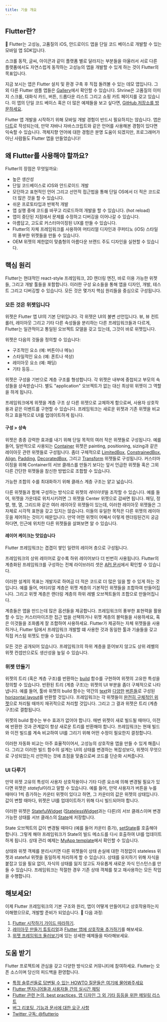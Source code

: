 ```yaml
---
title: 기술 개요
---
```


## Flutter란?

Flutter는 고성능, 고품질의 iOS, 안드로이드 앱을 단일 코드 베이스로 개발할 수 있는 모바일 앱 SDK입니다.

스크롤 동작, 글씨, 아이콘과 같이 플랫폼 별로 달라지는 부분들을 아울러서 서로 다른 플랫폼에서도 자연스럽게 동작하는 고성능의 앱을 개발할 수 있게 하는 것이 Flutter의 목표입니다.

<object type="image/svg+xml" data="/images/whatisflutter/hero-shrine.svg" style="width: 100%; height: 100%;"></object>

지금 보시는 앱은 Flutter 설치 및 환경 구축 후 직접 돌려볼 수 있는 데모 앱입니다. 그 외 다른 Flutter 샘플 앱들은 [Gallery](https://github.com/flutter/flutter/tree/master/examples/flutter_gallery/lib/demo)에서 확인할 수 있습니다.
Shrine은 고품질의 이미지 스크롤, 대화식 카드, 버튼, 드롭다운 리스트 그리고 쇼핑 카트 페이지를 갖고 있습니다. 이 앱의 단일 코드 베이스 혹은 더 많은 예제들을 보고 싶다면, [GitHub 저장소를 방문하세요](https://github.com/flutter/flutter/tree/master/examples).

Flutter 앱 개발을 시작하기 위해 모바일 개발 경험이 반드시 필요하지는 않습니다. 앱은 [다트](https://www.dartlang.org)로 작성되는데, 만약 자바나 자바스크립트와 같은 언어를 사용해본 경험이 있다면 익숙할 수 있습니다. 객체지향 언어에 대한 경험은 분명 도움이 되겠지만, 프로그래머가 아닌 사람들도 Flutter 앱을 만들었습니다!

## 왜 Flutter를 사용해야 할까요?

Flutter의 장점은 무엇일까요:
* 높은 생산성
* 단일 코드베이스로 iOS와 안드로이드 개발
* 모던하고 표현적인 언어 그리고 선언적 접근법을 통해 단일 OS에서 더 적은 코드로 더 많은 것을 할 수 있습니다.
* 쉬운 프로토타입과 반복적 개발
* 앱 실행 중에 코드를 바꾸고 리로드하여 개발을 할 수 있습니다. (hot reload)
* 앱이 중단된 지점에서 문제를 수정하고 디버깅을 이어나갈 수 있습니다.
* 아름답고, 고도로 커스터마이징된 UX를 만들 수 있습니다.
* Flutter의 자체 프레임워크를 사용하여 머티리얼 디자인과 쿠퍼티노 (iOS) 스타일의 풍부한 위젯들을 만들 수 있습니다.
* OEM 위젯의 제한없이 맞춤형의 아름다운 브랜드 주도 디자인을 실현할 수 있습니다.

## 핵심 원리

Flutter는 현대적인 react-style 프레임워크, 2D 렌더링 엔진, 바로 이용 가능한 위젯들, 그리고 개발 툴들을 포함합니다. 이러한 구성 요소들을 통해 앱을 디자인, 개발, 테스트 그리고 디버깅할 수 있습니다. 모든 것은 몇가지 핵심 원리들을 중심으로 구성됩니다.

### 모든 것은 위젯입니다

위젯은 Flutter 앱 UI의 기본 단위입니다. 각 위젯은 UI의 불변 선언입니다. 뷰, 뷰 컨트롤러, 레이아웃 그리고 기타 다른 속성들을 분리하는 다른 프레임워크들과 다르게, Flutter는 일관적이고 통일된 오브젝트 모델을 갖고 있는데, 그것이 바로 위젯입니다.

위젯은 다음의 것들을 정의할 수 있습니다:

* 구조적인 요소 (예: 버튼이나 메뉴)
* 스타일적인 요소 (예: 폰트나 색상)
* 레이아웃 요소 (예: 패딩)
* 기타 등등...

위젯은 구성을 기반으로 계층 구조를 형성합니다. 각 위젯은 내부에 중첩되고 부모의 속성들을 상속받습니다. 별도 "application" 오브젝트가 없는 대신 최상위 위젯이 그 역할을 하게 됩니다.

프레임워크에게 위젯을 계층 구조 상 다른 위젯으로 교체하게 함으로써, 사용자 상호작용과 같은 이벤트를 구현할 수 있습니다. 프레임워크는 새로운 위젯과 기존 위젯을 비교하고 효을적으로 UI를 업데이트하게 됩니다.

#### 구성 > 상속

위젯은 종종 강력한 효과를 내기 위해 단일 목적의 여러 작은 위젯들로 구성됩니다. 예를 들어, 일반적으로 사용되는 [Container](https://github.com/flutter/flutter/blob/master/packages/flutter/lib/src/widgets/container.dart) 위젯은 painting, positioning, sizing과 같은 레이아웃 관련 위젯들로 구성됩니다. 좀더 구체적으로 [LimitedBox](https://docs.flutter.io/flutter/widgets/LimitedBox-class.html),
[ConstrainedBox](https://docs.flutter.io/flutter/widgets/ConstrainedBox-class.html),
[Align](https://docs.flutter.io/flutter/widgets/Align-class.html),
[Padding](https://docs.flutter.io/flutter/widgets/Padding-class.html),
[DecoratedBox](https://docs.flutter.io/flutter/widgets/DecoratedBox-class.html),
그리고 [Transform](https://docs.flutter.io/flutter/widgets/Transform-class.html) 위젯들로 구성됩니다. 커스터마이징을 위해 Container의 서브 클래스를 만들기 보다는 앞서 언급한 위젯들 혹은 그외 다른 간단한 위젯들을 참신한 방법으로 조합할 수 있습니다.

가능한 조합의 수를 최대화하기 위해 클래스 계층 구조는 얕고 넓습니다.

<object type="image/svg+xml" data="/images/whatisflutter/diagram-widgetclass.svg" style="width: 100%; height: 100%;"></object>

다른 위젯들과 함께 구성하는 방식으로 위젯의 *레이아웃*을 조작할 수 있습니다. 예를 들어, 위젯을 가운데로 위치시키려면 그 위젯을 Center 위젯으로 감싸면 됩니다. 패딩, 정렬, 행, 열, 그리드와 같은 여러 레이아웃 위젯들이 있는데, 이러한 레이아웃 위젯들은 그 자체로 시각적 표현을 갖고 있지는 않습니다. 이들의 유일한 목적은 다른 위젯의 레이아웃을 제어하는 것이기 때문입니다. 만약 어떤 위젯이 어째서 이렇게 렌더링된건지 궁금하다면, 인근에 위치한 다른 위젯들을 살펴보면 알 수 있습니다.

#### 레이어 케이크는 맛있습니다

Flutter 프레임워크는 겹겹이 쌓인 일련의 레이어 층으로 구성됩니다.

<object type="image/svg+xml" data="/images/whatisflutter/diagram-layercake.svg" style="width: 85%; height: 85%"></object>

프레임워크의 상위 레이어로 갈수록 하위 레이어보다 더 빈번히 사용됩니다. Flutter의 계층화된 프레임워크를 구성하는 전체 라이브러리 셋은 [API 문서](https://docs.flutter.io)에서 확인할 수 있습니다.

이러한 설계의 목표는 개발자로 하여금 더 적은 코드로 더 많은 일을 할 수 있게 하는 것입니다. 예를 들어, 머티리얼 계층은 위젯 계층의 기본적인 위젯들을 조합하여 만들어집니다. 그리고 위젯 계층은 랜더링 계층의 하위 레벨 오브젝트들의 조합으로 만들어집니다.

계층들은 앱을 만드는데 많은 옵션들을 제공합니다. 프레임워크의 풍부한 표현력을 활용할 수 있는 커스터마이즈한 접근 법을 선택하거나 위젯 계층의 블럭들을 사용하세요, 혹은 이것들을 조화롭게 잘 조합하여 사용하세요. Flutter가 제공하는 자체 위젯들을 사용하거나, Flutter 팀에서 프레임워크 개발할 떄 사용한 것과 동일한 툴과 기술들을 갖고 직접 커스텀 위젯도 만들 수 있습니다.


모든 것은 공개되어 있습니다. 프레임워크의 하위 계층을 뜯어보지 않고도 상위 레벨의 위젯 컨셉만으로도 생산성을 높일 수 있습니다.

### 위젯 만들기

위젯의 트리 (혹은 계층 구조)를 반환하는 [build](https://docs.flutter.io/flutter/widgets/StatelessWidget/build.html) 함수를 구현하여 위젯의 고유한 특성을 정의할 수 있습니다. 반환된 트리 (계층 구조)는 위젯의 UI 부분을 좀더 구체적으로 나타냅니다. 예를 들어, 툴바 위젯의 build 함수는 약간의 [text](https://docs.flutter.io/flutter/widgets/Text-class.html)와 [다양한](https://docs.flutter.io/flutter/material/IconButton-class.html)
[버튼들](https://docs.flutter.io/flutter/material/PopupMenuButton-class.html)로 구성된 [horizontal layout](https://docs.flutter.io/flutter/widgets/Row-class.html)를 반환할 것입니다. 프레임워크는 각 위젯들이 [완전히 구체적인 위젯](https://docs.flutter.io/flutter/widgets/RenderObjectWidget-class.html)으로 처리될 때까지 재귀적으로 처리할 것입니다. 그리고 그 결과 위젯은 트리 (계층 구조)로 결합됩니다.

위젯의 build 함수는 부수 효과가 없어야 합니다. 매번 위젯이 새로 빌드될 때마다, 이전에 반환한 것과 관계없이 항상 새로운 트리를 반환해야 합니다. 프레임워크는 현재 빌드와 이전 빌드를 계속 비교하여 UI를 그리기 위해 어떤 수정이 필요한지 결정합니다.

이러한 자동화 비교는 아주 효율적이어서, 고성능의 상호작용 앱을 만들 수 있게 해줍니다. 그리고 이러한 빌드 함수의 설계는 UI의 상태를 변경하는 복잡성보다, 위젯이 무엇으로 구성되었는지 선언하는 것에 초점을 맞춤으로써 코드를 단순화 시켜줍니다.

### UI 다루기

만약 위젯 고유의 특성이 사용자 상호작용이나 기타 다른 요소에 의해 변경될 필요가 있다면 위젯은 *stateful*이라고 말할 수 있습니다. 예를 들어, 만약 사용자가 버튼을 누를 때마다 1씩 증가하는 카운터 위젯이 있다고 하면, 그 카운터의 값은 위젯의 상태입니다. 값이 변할 때마다, 위젯은 UI를 업데이트하기 위해 다시 빌드되어야 합니다.

이러한 위젯은 [StatefulWidget](https://docs.flutter.io/flutter/widgets/StatefulWidget-class.html)
([StatelessWidget](https://docs.flutter.io/flutter/widgets/StatelessWidget-class.html)과는 다른)의 서브 클래스이며 변경 가능한 상태를 서브 클래스의 [State](https://docs.flutter.io/flutter/widgets/State-class.html)에 저장합니다.

<object type="image/svg+xml" data="/images/whatisflutter/diagram-state.svg" style="width: 85%; height: 85%"></object>

State 오브젝트의 값이 변경될 때마다 (예를 들어 카운터 증가), [setState]()를 호출해야 합니다. 그렇게 해야 프레임워크가 State의 빌드 메소드를 다시 호출하여 UI를 업데이트하게 됩니다. 상태 관리 예제는 [MyApp template](https://github.com/flutter/flutter/blob/master/packages/flutter_tools/templates/app/lib/main.dart.tmpl)에서 확인할 수 있습니다.

상태와 위젯 객체를 분리시키면 다른 위젯들이 상태 손실에 대한 걱정없이 stateless 위젯과 stateful 위젯을 동일하게 처리하게 할 수 있습니다. 상태를 유지하기 위해 자식을 붙잡고 있을 필요 없이, 자식의 상태를 잃지 않고도 자유롭게 새로운 자식 인스턴스를 만들 수 있습니다. 프레임워크는 적절한 경우 기존 상태 객체를 찾고 재사용하는 모든 작업을 수행합니다.

## 해보세요!

이제 Flutter 프레임워크의 기본 구조와 원리, 앱이 어떻게 만들어지고 상호작용하는지 이해했으므로, 개발할 준비가 되었습니다.

다음 과정:

1. [Flutter 시작하기 가이드 따라하기](/docs/get-started).
1. [레이아웃 만들기 튜토리얼](/docs/development/ui/layout/tutorial)과 [Flutter 앱에 상호작용 추가하기](/docs/development/ui/interactive)를 해보세요.
1. [위젯 프레임워크 둘러보기](/docs/development/ui/widgets-intro)에 있는 상세한 예제들을 따라해보세요.

## 도움 받기

Flutter 프로젝트에 관심을 갖고 다양한 방식으로 커뮤니티에 참여하세요. Flutter는 오픈 소스이며 당신의 피드백을 환영합니다.

- [특정 솔루션들로 답변될 수 있는 HOWTO 질문들은 여기에 물어봐주세요][so]
- [Flutter 엔지니어들과 사용자들 간의 실시간 채팅][gitter]
- [Flutter 관련 논의, best practices, 앱 디자인 그 외 기타 등등을 위한 메일링 리스트][mailinglist]
- [버그 리포팅, 기능과 문서에 대한 요구 사항][issues]
- [Twitter 구독: @flutterio](https://twitter.com/flutterio/)


[issues]: https://github.com/flutter/flutter/issues
[apidocs]: https://docs.flutter.io
[so]: https://stackoverflow.com/tags/flutter
[mailinglist]: https://groups.google.com/d/forum/flutter-dev
[gitter]: https://gitter.im/flutter/flutter
